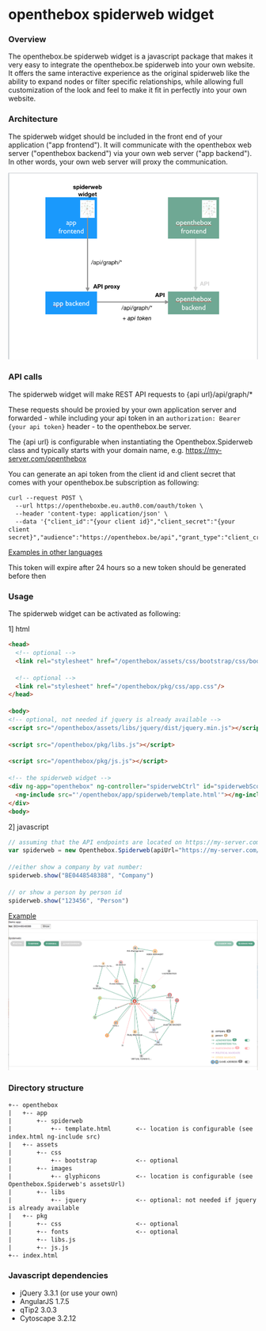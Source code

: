 # openthebox spiderweb widget

### Overview

The openthebox.be spiderweb widget is a javascript package that makes it very easy to integrate the openthebox.be spiderweb into your own website. It offers the same interactive experience as the original spiderweb like the ability to expand nodes or filter specific relationships, while allowing full customization of the look and feel to make it fit in perfectly into your own website.

### Architecture

The spiderweb widget should be included in the front end of your application ("app frontend"). It will communicate with the openthebox web server ("openthebox backend") via your own web server ("app backend"). In other words, your own web server will proxy the communication.

![](architecture.png)

### API calls

The spiderweb widget will make REST API requests to {api url}/api/graph/*

These requests should be proxied by your own application server and forwarded - while including your api token in an ```authorization: Bearer {your api token}``` header - to the openthebox.be server.

The {api url} is configurable when instantiating the Openthebox.Spiderweb class and typically starts with your domain name, e.g. https://my-server.com/openthebox

You can generate an api token from the client id and client secret that comes with your openthebox.be subscription as following:

```curl
curl --request POST \
  --url https://opentheboxbe.eu.auth0.com/oauth/token \
  --header 'content-type: application/json' \
  --data '{"client_id":"{your client id}","client_secret":"{your client secret}","audience":"https://openthebox.be/api","grant_type":"client_credentials"}'
```

[Examples in other languages](https://auth0.com/docs/api/management/v2/get-access-tokens-for-production)

This token will expire after 24 hours so a new token should be generated before then  

### Usage
The spiderweb widget can be activated as following:

1] html
```html
<head>
  <!-- optional -->
  <link rel="stylesheet" href="/openthebox/assets/css/bootstrap/css/bootstrap.min.css">

  <!-- optional -->
  <link rel="stylesheet" href="/openthebox/pkg/css/app.css"/>
</head>

<body>
<!-- optional, not needed if jquery is already available -->
<script src="/openthebox/assets/libs/jquery/dist/jquery.min.js"></script>

<script src="/openthebox/pkg/libs.js"></script>

<script src="/openthebox/pkg/js.js"></script>

<!-- the spiderweb widget -->
<div ng-app="openthebox" ng-controller="spiderwebCtrl" id="spiderwebScope">
  <ng-include src="'/openthebox/app/spiderweb/template.html'"></ng-include>
</div>
<body>
```

2] javascript
```javascript
// assuming that the API endpoints are located on https://my-server.com/openthebox/api/graph and the images are located on /openthebox/assets
var spiderweb = new Openthebox.Spiderweb(apiUrl="https://my-server.com/openthebox", assetsUrl="/openthebox/assets")

//either show a company by vat number:
spiderweb.show("BE0448548388", "Company")

// or show a person by person id
spiderweb.show("123456", "Person")
```

[Example](index.html)
![](spiderweb.png)

### Directory structure

```
+-- openthebox
|   +-- app
|       +-- spiderweb
|           +-- template.html       <-- location is configurable (see index.html ng-include src)
|   +-- assets
|       +-- css
|           +-- bootstrap           <-- optional
|       +-- images
|           +-- glyphicons          <-- location is configurable (see Openthebox.Spiderweb's assetsUrl)
|       +-- libs
|           +-- jquery              <-- optional: not needed if jquery is already available
|   +-- pkg
|       +-- css                     <-- optional
|       +-- fonts                   <-- optional
|       +-- libs.js
|       +-- js.js
+-- index.html
```

### Javascript dependencies

- jQuery 3.3.1 (or use your own)
- AngularJS 1.7.5
- qTip2 3.0.3
- Cytoscape 3.2.12




